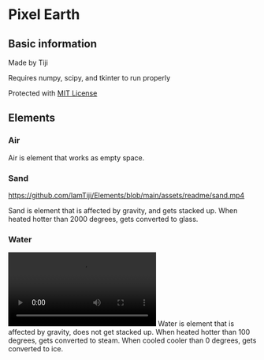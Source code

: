 # Pixel Earth

## Basic information

Made by Tiji

Requires numpy, scipy, and tkinter to run properly

Protected with [MIT License](LICENSE)

## Elements

### Air

Air is element that works as empty space.

### Sand

https://github.com/IamTiji/Elements/blob/main/assets/readme/sand.mp4

Sand is element that is affected by gravity, and gets stacked up. When heated hotter than 2000 degrees, gets converted to glass.

### Water

![Water](assets/readme/water.mp4)
Water is element that is affected by gravity, does not get stacked up. When heated hotter than 100 degrees, gets converted to steam. When cooled cooler than 0 degrees, gets converted to ice.

### 